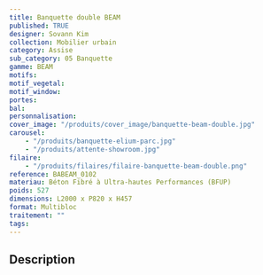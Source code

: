 ```yaml
---
title: Banquette double BEAM
published: TRUE
designer: Sovann Kim
collection: Mobilier urbain
category: Assise
sub_category: 05 Banquette
gamme: BEAM
motifs:
motif_vegetal:
motif_window:
portes:
bal:
personnalisation:
cover_image: "/produits/cover_image/banquette-beam-double.jpg"
carousel:
    - "/produits/banquette-elium-parc.jpg"
    - "/produits/attente-showroom.jpg"
filaire:
    - "/produits/filaires/filaire-banquette-beam-double.png"
reference: BABEAM_0102
materiau: Béton Fibré à Ultra-hautes Performances (BFUP)
poids: 527
dimensions: L2000 x P820 x H457
format: Multibloc
traitement: ""
tags:
---
```


## Description
